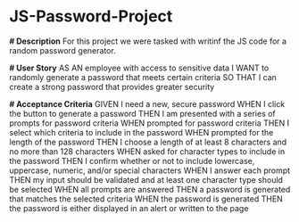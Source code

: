 # JS-Password-Project

**# Description** For this project we were tasked with writinf the JS code for a random password generator.

**# User Story**
AS AN employee with access to sensitive data
I WANT to randomly generate a password that meets certain criteria
SO THAT I can create a strong password that provides greater security

**# Acceptance Criteria**
GIVEN I need a new, secure password
WHEN I click the button to generate a password
THEN I am presented with a series of prompts for password criteria
WHEN prompted for password criteria
THEN I select which criteria to include in the password
WHEN prompted for the length of the password
THEN I choose a length of at least 8 characters and no more than 128 characters
WHEN asked for character types to include in the password
THEN I confirm whether or not to include lowercase, uppercase, numeric, and/or special characters
WHEN I answer each prompt
THEN my input should be validated and at least one character type should be selected
WHEN all prompts are answered
THEN a password is generated that matches the selected criteria
WHEN the password is generated
THEN the password is either displayed in an alert or written to the page
